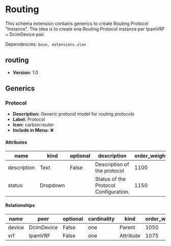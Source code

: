 # Routing

This schema extension contains generics to create Routing Protocol "Instance". The idea is to create one Routing Protocol instance per IpamVRF + DcimDevice pair.

Dependencies: `base, extensions.vlan`

## routing

- **Version:** 1.0

## Generics

### Protocol

- **Description:** Generic protocol model for routing protocols
- **Label:** Protocol
- **Icon:** carbon:router
- **Include in Menu:** ❌

#### Attributes

| name | kind | optional | description | order_weight | choices |
| ---- | ---- | -------- | ----------- | ------------ | ------- |
| description | Text | False | Description of the protocol | 1100 | \`\` |
| status | Dropdown |  | Status of the Protocol Configuration\. | 1150 | \`active, disabled, deleted\` |

#### Relationships

| name | peer | optional | cardinality | kind | order_weight | label |
| ---- | ---- | -------- | ----------- | ---- | ------------ | ----- |
| device | DcimDevice | False | one | Parent | 1050 |  |
| vrf | IpamVRF | False | one | Attribute | 1075 | VRF |
